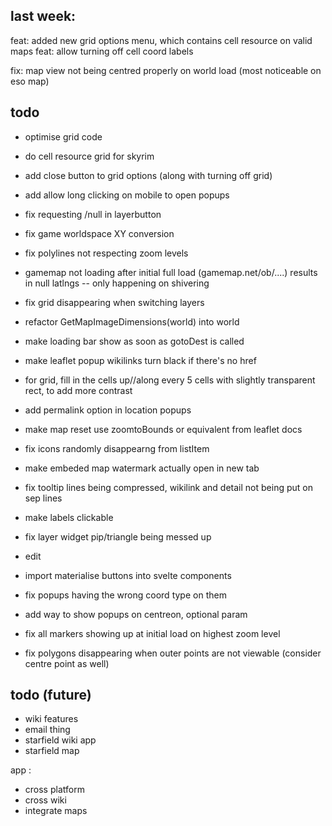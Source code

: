 ## last week:



feat: added new grid options menu, which contains cell resource on valid maps
feat: allow turning off cell coord labels

fix: map view not being centred properly on world load (most noticeable on eso map)


## todo

- optimise grid code
- do cell resource grid for skyrim

- add close button to grid options (along with turning off grid)

- add allow long clicking on mobile to open popups
- fix requesting /null in layerbutton
- fix game worldspace XY conversion
- fix polylines not respecting zoom levels
- gamemap not loading after initial full load (gamemap.net/ob/....) results in null latlngs -- only happening on shivering
- fix grid disappearing when switching layers
- refactor GetMapImageDimensions(world) into world
- make loading bar show as soon as gotoDest is called
- make leaflet popup wikilinks turn black if there's no href
- for grid, fill in the cells up//along every 5 cells with slightly transparent rect, to add more contrast
- add permalink option in location popups
- make map reset use zoomtoBounds or equivalent from leaflet docs
- fix icons randomly disappearng from listItem
- make embeded map watermark actually open in new tab
- fix tooltip lines being compressed, wikilink and detail not being put on sep lines
- make labels clickable
- fix layer widget pip/triangle being messed up
- edit
- import materialise buttons into svelte components
- fix popups having the wrong coord type on them
- add way to show popups on centreon, optional param
- fix all markers showing up at initial load on highest zoom level
- fix polygons disappearing when outer points are not viewable (consider centre point as well)

## todo (future)
- wiki features
- email thing
- starfield wiki app
- starfield map

app :
- cross platform
- cross wiki
- integrate maps